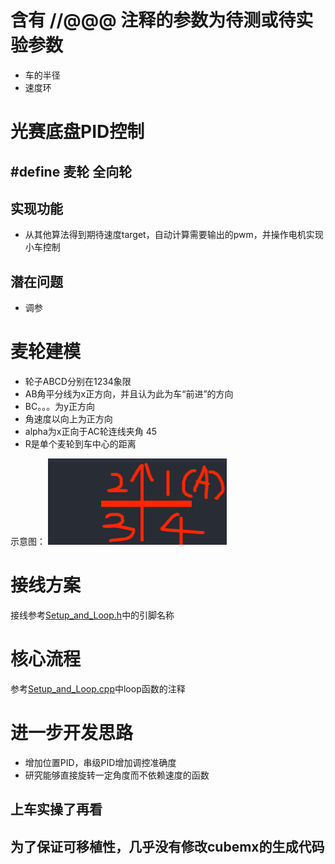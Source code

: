 # 含有 //@@@ 注释的参数为待测或待实验参数
* 车的半径
* 速度环

# 光赛底盘PID控制
## #define 麦轮 全向轮
## 实现功能
* 从其他算法得到期待速度target，自动计算需要输出的pwm，并操作电机实现小车控制
## 潜在问题
* 调参
# 麦轮建模

* 轮子ABCD分别在1234象限
* AB角平分线为x正方向，并且认为此为车“前进”的方向
* BC。。。为y正方向
* 角速度以向上为正方向
* alpha为x正向于AC轮连线夹角 45
* R是单个麦轮到车中心的距离

示意图：
![demo.png](demo.png)


# 接线方案
接线参考[Setup_and_Loop.h](Core/Inc/Setup_and_Loop.h)中的引脚名称

# 核心流程
参考[Setup_and_Loop.cpp](Core/Src/Setup_and_Loop.cpp)中loop函数的注释

# 进一步开发思路
* 增加位置PID，串级PID增加调控准确度
* 研究能够直接旋转一定角度而不依赖速度的函数

## 上车实操了再看
## 为了保证可移植性，几乎没有修改cubemx的生成代码
